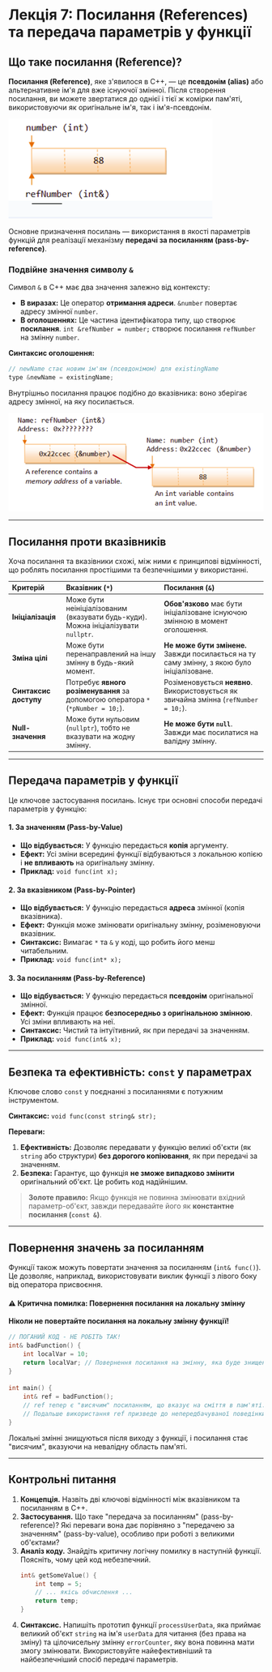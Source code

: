 # Лекція 7: Посилання (References) та передача параметрів у функції

## Що таке посилання (Reference)?

**Посилання (Reference)**, яке з'явилося в C++, — це **псевдонім (alias)** або альтернативне ім'я для вже існуючої змінної. Після створення посилання, ви можете звертатися до однієї і тієї ж комірки пам'яті, використовуючи як оригінальне ім'я, так і ім'я-псевдонім.

![Посилання](attachments/07_reference.png)

Основне призначення посилань — використання в якості параметрів функцій для реалізації механізму **передачі за посиланням (pass-by-reference)**.

### Подвійне значення символу `&`
Символ `&` в C++ має два значення залежно від контексту:
* **В виразах:** Це оператор **отримання адреси**. `&number` повертає адресу змінної `number`.
* **В оголошеннях:** Це частина ідентифікатора типу, що створює **посилання**. `int &refNumber = number;` створює посилання `refNumber` на змінну `number`.

**Синтаксис оголошення:**
```cpp
// newName стає новим ім'ям (псевдонімом) для existingName
type &newName = existingName;
```

Внутрішньо посилання працює подібно до вказівника: воно зберігає адресу змінної, на яку посилається.

![Як працюють посилання](attachments/07_how_reference_work.png)

-----

## Посилання проти вказівників

Хоча посилання та вказівники схожі, між ними є принципові відмінності, що роблять посилання простішими та безпечнішими у використанні.

| Критерій | Вказівник (`*`) | Посилання (`&`) |
| :--- | :--- | :--- |
| **Ініціалізація** | Може бути неініціалізованим (вказувати будь-куди). Можна ініціалізувати `nullptr`. | **Обов'язково** має бути ініціалізоване існуючою змінною в момент оголошення. |
| **Зміна цілі** | Може бути перенаправлений на іншу змінну в будь-який момент. | **Не може бути змінене.** Завжди посилається на ту саму змінну, з якою було ініціалізоване. |
| **Синтаксис доступу** | Потребує **явного розіменування** за допомогою оператора `*` (`*pNumber = 10;`). | Розіменовується **неявно**. Використовується як звичайна змінна (`refNumber = 10;`). |
| **Null-значення** | Може бути нульовим (`nullptr`), тобто не вказувати на жодну змінну. | **Не може бути `null`**. Завжди має посилатися на валідну змінну. |

-----

## Передача параметрів у функції

Це ключове застосування посилань. Існує три основні способи передачі параметрів у функцію:

#### 1\. За значенням (Pass-by-Value)

  * **Що відбувається:** У функцію передається **копія** аргументу.
  * **Ефект:** Усі зміни всередині функції відбуваються з локальною копією і **не впливають** на оригінальну змінну.
  * **Приклад:** `void func(int x);`

#### 2\. За вказівником (Pass-by-Pointer)

  * **Що відбувається:** У функцію передається **адреса** змінної (копія вказівника).
  * **Ефект:** Функція може змінювати оригінальну змінну, розіменовуючи вказівник.
  * **Синтаксис:** Вимагає `*` та `&` у коді, що робить його менш читабельним.
  * **Приклад:** `void func(int* x);`

#### 3\. За посиланням (Pass-by-Reference)

  * **Що відбувається:** У функцію передається **псевдонім** оригінальної змінної.
  * **Ефект:** Функція працює **безпосередньо з оригінальною змінною**. Усі зміни впливають на неї.
  * **Синтаксис:** Чистий та інтуїтивний, як при передачі за значенням.
  * **Приклад:** `void func(int& x);`

-----

## Безпека та ефективність: `const` у параметрах

Ключове слово `const` у поєднанні з посиланнями є потужним інструментом.

**Синтаксис:** `void func(const string& str);`

**Переваги:**

1.  **Ефективність:** Дозволяє передавати у функцію великі об'єкти (як `string` або структури) **без дорогого копіювання**, як при передачі за значенням.
2.  **Безпека:** Гарантує, що функція **не зможе випадково змінити** оригінальний об'єкт. Це робить код надійнішим.

> **Золоте правило:** Якщо функція не повинна змінювати вхідний параметр-об'єкт, завжди передавайте його як **константне посилання (`const &`)**.

-----

## Повернення значень за посиланням

Функції також можуть повертати значення за посиланням (`int& func()`). Це дозволяє, наприклад, використовувати виклик функції з лівого боку від оператора присвоєння.

#### ⚠️ Критична помилка: Повернення посилання на локальну змінну

**Ніколи не повертайте посилання на локальну змінну функції\!**

```cpp
// ПОГАНИЙ КОД - НЕ РОБІТЬ ТАК!
int& badFunction() {
    int localVar = 10;
    return localVar; // Повернення посилання на змінну, яка буде знищена
}

int main() {
    int& ref = badFunction();
    // ref тепер є "висячим" посиланням, що вказує на сміття в пам'яті.
    // Подальше використання ref призведе до непередбачуваної поведінки.
}
```

Локальні змінні знищуються після виходу з функції, і посилання стає "висячим", вказуючи на невалідну область пам'яті.

-----

## Контрольні питання

1.  **Концепція.** Назвіть дві ключові відмінності між вказівником та посиланням в C++.
2.  **Застосування.** Що таке "передача за посиланням" (pass-by-reference)? Які переваги вона дає порівняно з "передачею за значенням" (pass-by-value), особливо при роботі з великими об'єктами?
3.  **Аналіз коду.** Знайдіть критичну логічну помилку в наступній функції. Поясніть, чому цей код небезпечний.
    ```cpp
    int& getSomeValue() {
        int temp = 5;
        // ... якісь обчислення ...
        return temp;
    }
    ```
4.  **Синтаксис.** Напишіть прототип функції `processUserData`, яка приймає великий об'єкт `string` на ім'я `userData` для читання (без права на зміну) та цілочисельну змінну `errorCounter`, яку вона повинна мати змогу змінювати. Використовуйте найефективніший та найбезпечніший спосіб передачі параметрів.